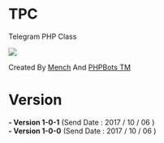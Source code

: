 # TPC
Telegram PHP Class

<img src="http://uupload.ir/files/9qym_06-10-2017_09-01-20_ب-ظ.png"/>


Created By <a href="//t.me/mench">Mench</a> And <a href="//t.me/phpbots">PHPBots TM</a>

# Version

<b> - Version 1-0-1</b> (Send Date : 2017 / 10 / 06 )<br>
<b> - Version 1-0-0</b> (Send Date : 2017 / 10 / 06 )
